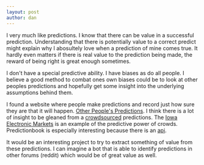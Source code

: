 ```yaml
---
layout: post
author: dan
---
```

I very much like predictions. I know that there can be value in a successful prediction. Understanding that there is potentially value to a correct predict might explain why I abosultely love when a prediction of mine comes true. It hardly even matters if there is real value to the prediction being made, the reward of being right is great enough sometimes. 

I don't have a special predictive ability. I have biases as do all people. I believe a good method to combat ones own biases could be to look at other peoples predictions and hopefully get some insight into the underlying assumptions behind them. 

I found a website where people make predictions and record just how sure they are that it will happen. <a href="https://predictionbook.com/predictions">Other People's Predictions</a>. I think there is a lot of insight to be gleaned from a <a href="https://en.wikipedia.org/wiki/Crowdsourcing">crowdsourced</a> predictions. The <a href="https://en.wikipedia.org/wiki/Iowa_Electronic_Markets">Iowa Electronic Markets</a> is an example of the predictive power of crowds. Predictionbook is especially interesting because there is an <a href="https://github.com/tricycle/predictionbook/blob/master/API.md">api</a>.

It would be an interesting project to try to extract something of value from these predictions. I can imagine a bot that is able to identify predictions in other forums (reddit) which would be of great value as well. 
